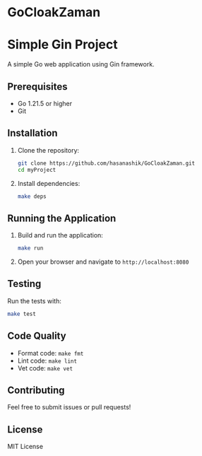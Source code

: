 # GoCloakZaman

# Simple Gin Project

A simple Go web application using Gin framework.

## Prerequisites

- Go 1.21.5 or higher
- Git

## Installation

1. Clone the repository:
   ```bash
   git clone https://github.com/hasanashik/GoCloakZaman.git
   cd myProject
   ```
2. Install dependencies:
   ```bash
   make deps
   ```

## Running the Application

1. Build and run the application:
   ```bash
   make run
   ```
2. Open your browser and navigate to `http://localhost:8080`

## Testing

Run the tests with:

```bash
make test
```

## Code Quality

- Format code: `make fmt`
- Lint code: `make lint`
- Vet code: `make vet`

## Contributing

Feel free to submit issues or pull requests!

## License

MIT License
